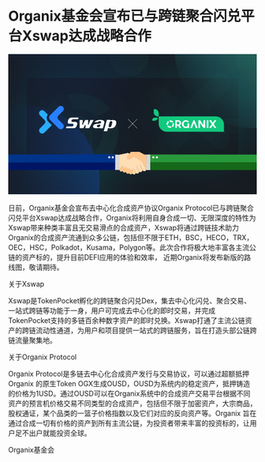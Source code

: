 # Organix基金会宣布已与跨链聚合闪兑平台Xswap达成战略合作

![](../../.gitbook/assets/hua-ban-1%20%281%29.png)

日前，Organix基金会宣布去中心化合成资产协议Organix Protocol已与跨链聚合闪兑平台Xswap达成战略合作，Organix将利用自身合成一切、无限深度的特性为Xswap带来种类丰富且无交易滑点的合成资产，Xswap将通过跨链技术助力Organix的合成资产流通到众多公链，包括但不限于ETH，BSC，HECO，TRX，OEC，HSC，Polkadot，Kusama，Polygon等。此次合作将极大地丰富各主流公链的资产标的，提升目前DEFI应用的体验和效率， 近期Organix将发布新版的路线图，敬请期待。

关于Xswap

Xswap是TokenPocket孵化的跨链聚合闪兑Dex，集去中心化闪兑、聚合交易、一站式跨链等功能于一身，用户可完成去中心化的即时交易，并完成TokenPocket支持的多链百余种数字资产的即时兑换。Xswap打通了主流公链资产的跨链流动性通道，为用户和项目提供一站式的跨链服务，旨在打造头部公链跨链流量聚集地。

关于Organix Protocol

Organix Protocol是多链去中心化合成资产发行与交易协议，可以通过超额抵押Organix 的原生Token OGX生成OUSD，OUSD为系统内的稳定资产，抵押铸造的价格为1USD。通过OUSD可以在Organix系统中的合成资产交易平台根据不同资产的预言机价格交易不同类型的合成资产，包括但不限于加密资产，大宗商品，股权通证，某个品类的一篮子价格指数以及它们对应的反向资产等。Organix 旨在通过合成一切有价格的资产到所有主流公链，为投资者带来丰富的投资标的，让用户足不出户就能投资全球。

Organix基金会

